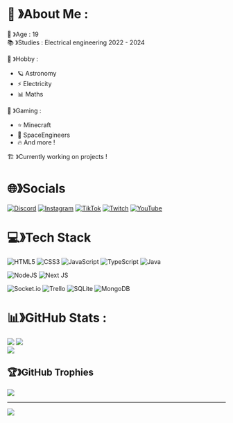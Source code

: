 # 🔭 》About Me :
🎉 》Age : 19 </br>
📚 》Studies : Electrical engineering 2022 - 2024</br>

🚀 》Hobby :
- 🪐 Astronomy
- ⚡ Electricity
- 📊 Maths

👾 》Gaming :</br>
- ⭐ Minecraft</br>
- 🚀 SpaceEngineers</br>
- 🔥 And more !</br>

🏗️ 》Currently working on projects !

# 🌐》Socials
[![Discord](https://img.shields.io/badge/Discord-%237289DA.svg?logo=discord&logoColor=white)](https://discord.com/invite/saBmNxRYU8) [![Instagram](https://img.shields.io/badge/Instagram-%23E4405F.svg?logo=Instagram&logoColor=white)](https://instagram.com/Dragorzor) [![TikTok](https://img.shields.io/badge/TikTok-%23000000.svg?logo=TikTok&logoColor=white)](https://tiktok.com/@dragorzor) [![Twitch](https://img.shields.io/badge/Twitch-%239146FF.svg?logo=Twitch&logoColor=white)](https://twitch.tv/Dragorzor) [![YouTube](https://img.shields.io/badge/YouTube-%23FF0000.svg?logo=YouTube&logoColor=white)](https://www.youtube.com/channel/UCT7zTjv_bsUvXRVzbo7LoAQ)  

# 💻》Tech Stack
![HTML5](https://img.shields.io/badge/html5-%23E34F26.svg?style=for-the-badge&logo=html5&logoColor=white) ![CSS3](https://img.shields.io/badge/css3-%231572B6.svg?style=for-the-badge&logo=css3&logoColor=white) ![JavaScript](https://img.shields.io/badge/javascript-%23323330.svg?style=for-the-badge&logo=javascript&logoColor=%23F7DF1E) ![TypeScript](https://img.shields.io/badge/typescript-%23007ACC.svg?style=for-the-badge&logo=typescript&logoColor=white) ![Java](https://img.shields.io/badge/java-%23ED8B00.svg?style=for-the-badge&logo=java&logoColor=white)

![NodeJS](https://img.shields.io/badge/node.js-6DA55F?style=for-the-badge&logo=node.js&logoColor=white)  ![Next JS](https://img.shields.io/badge/Next-black?style=for-the-badge&logo=next.js&logoColor=white)

![Socket.io](https://img.shields.io/badge/Socket.io-black?style=for-the-badge&logo=socket.io&badgeColor=010101) ![Trello](https://img.shields.io/badge/Trello-%23026AA7.svg?style=for-the-badge&logo=Trello&logoColor=white) ![SQLite](https://img.shields.io/badge/sqlite-%2307405e.svg?style=for-the-badge&logo=sqlite&logoColor=white) ![MongoDB](https://img.shields.io/badge/MongoDB-%234ea94b.svg?style=for-the-badge&logo=mongodb&logoColor=white)

# 📊》GitHub Stats :
![](https://github-readme-stats.vercel.app/api?username=Dragorzor&theme=react&hide_border=true&include_all_commits=false&count_private=true)
![](https://github-readme-streak-stats.herokuapp.com/?user=Dragorzor&theme=react&hide_border=true)<br/>
![](https://github-readme-stats.vercel.app/api/top-langs/?username=Dragorzor&theme=react&hide_border=true&include_all_commits=false&count_private=true&layout=compact)

## 🏆》GitHub Trophies
![](https://github-trophies.vercel.app/?username=Dragorzor&theme=onedark&no-frame=true&no-bg=true&margin-w=4)

---

[![](https://visitcount.itsvg.in/api?id=Dragorzor&icon=2&color=1)](https://visitcount.itsvg.in)
